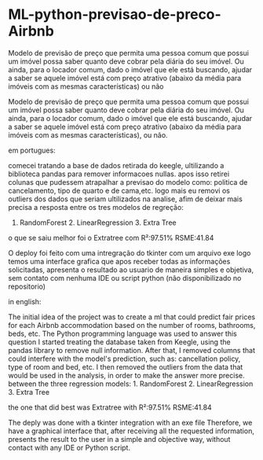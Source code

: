# ML-python-previsao-de-preco-Airbnb
 Modelo de previsão de preço que permita uma pessoa comum que possui um imóvel possa saber quanto deve cobrar pela diária do seu imóvel. Ou ainda, para o locador comum, dado o imóvel que ele está buscando, ajudar a saber se aquele imóvel está com preço atrativo (abaixo da média para imóveis com as mesmas características) ou não


Modelo de previsão de preço que permita uma pessoa comum que possui um imóvel possa saber quanto deve cobrar pela diária do seu imóvel. Ou ainda, para o locador comum, dado o imóvel que ele está buscando, ajudar a saber se aquele imóvel está com preço atrativo (abaixo da média para imóveis com as mesmas características), ou não.

em portugues:

comecei tratando a base de dados retirada do keegle, ultilizando a biblioteca pandas para remover informacoes nullas. apos isso retirei colunas que pudessem atrapalhar a previsao do modelo como: politica de cancelamento, tipo de quarto e de cama,etc. logo mais eu removi os outliers dos dados que seriam ultilizados na analise, afim de deixar mais precisa a resposta entre os tres modelos de regreção:
1. RandomForest 2. LinearRegression 3. Extra Tree

o que se saiu melhor foi o Extratree com R²:97.51% RSME:41.84

O deploy foi feito com uma intregração do tkinter com um arquivo exe logo temos uma interface grafica que apos receber todas as informações solicitadas, apresenta o resultado ao usuario de maneira simples e objetiva, sem contato com nenhuma IDE ou script python (não disponibilizado no repositorio)

in english:

The initial idea of ​​the project was to create a ml that could predict fair prices for each Airbnb accommodation based on the number of rooms, bathrooms, beds, etc. The Python programming language was used to answer this question I started treating the database taken from Keegle, using the pandas library to remove null information. After that, I removed columns that could interfere with the model's prediction, such as: cancellation policy, type of room and bed, etc. I then removed the outliers from the data that would be used in the analysis, in order to make the answer more precise. between the three regression models: 1. RandomForest 2. LinearRegression 3. Extra Tree

the one that did best was Extratree with R²:97.51% RSME:41.84

The deply was done with a tkinter integration with an exe file Therefore, we have a graphical interface that, after receiving all the requested information, presents the result to the user in a simple and objective way, without contact with any IDE or Python script.
